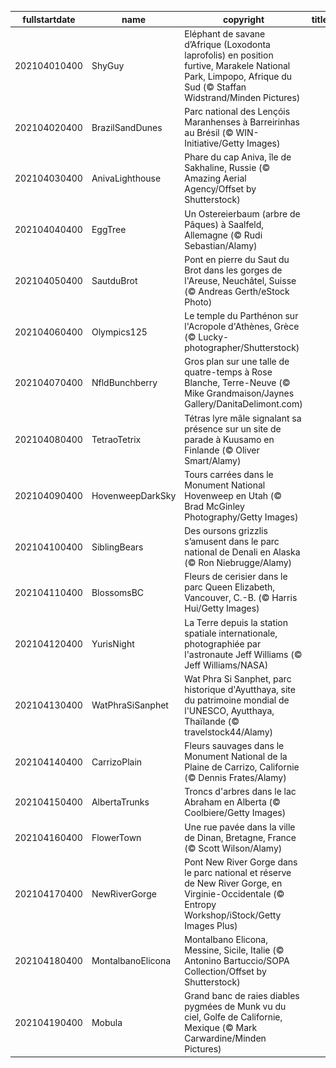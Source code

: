 |fullstartdate|name|copyright|title|image|
|--|--|--|--|--|
202104010400|ShyGuy|Eléphant de savane d’Afrique (Loxodonta laprofolis) en position furtive, Marakele National Park, Limpopo, Afrique du Sud (© Staffan Widstrand/Minden Pictures)||![](/fr-CA/2021/04/202104010400ShyGuy.jpg)|
202104020400|BrazilSandDunes|Parc national des Lençóis Maranhenses à Barreirinhas au Brésil (© WIN-Initiative/Getty Images)||![](/fr-CA/2021/04/202104020400BrazilSandDunes.jpg)|
202104030400|AnivaLighthouse|Phare du cap Aniva, île de Sakhaline, Russie  (© Amazing Aerial Agency/Offset by Shutterstock)||![](/fr-CA/2021/04/202104030400AnivaLighthouse.jpg)|
202104040400|EggTree|Un Ostereierbaum (arbre de Pâques) à Saalfeld, Allemagne (© Rudi Sebastian/Alamy)||![](/fr-CA/2021/04/202104040400EggTree.jpg)|
202104050400|SautduBrot|Pont en pierre du Saut du Brot dans les gorges de l'Areuse, Neuchâtel, Suisse (© Andreas Gerth/eStock Photo)||![](/fr-CA/2021/04/202104050400SautduBrot.jpg)|
202104060400|Olympics125|Le temple du Parthénon sur l'Acropole d'Athènes, Grèce (© Lucky-photographer/Shutterstock)||![](/fr-CA/2021/04/202104060400Olympics125.jpg)|
202104070400|NfldBunchberry|Gros plan sur une talle de quatre-temps à Rose Blanche, Terre-Neuve (© Mike Grandmaison/Jaynes Gallery/DanitaDelimont.com)||![](/fr-CA/2021/04/202104070400NfldBunchberry.jpg)|
202104080400|TetraoTetrix|Tétras lyre mâle signalant sa présence sur un site de parade à Kuusamo en Finlande  (© Oliver Smart/Alamy)||![](/fr-CA/2021/04/202104080400TetraoTetrix.jpg)|
202104090400|HovenweepDarkSky|Tours carrées dans le Monument National Hovenweep en Utah (© Brad McGinley Photography/Getty Images)||![](/fr-CA/2021/04/202104090400HovenweepDarkSky.jpg)|
202104100400|SiblingBears|Des oursons grizzlis s’amusent dans le parc national de Denali en Alaska (© Ron Niebrugge/Alamy)||![](/fr-CA/2021/04/202104100400SiblingBears.jpg)|
202104110400|BlossomsBC|Fleurs de cerisier dans le parc Queen Elizabeth, Vancouver, C.-B. (© Harris Hui/Getty Images)||![](/fr-CA/2021/04/202104110400BlossomsBC.jpg)|
202104120400|YurisNight|La Terre depuis la station spatiale internationale, photographiée par l'astronaute Jeff Williams (© Jeff Williams/NASA)||![](/fr-CA/2021/04/202104120400YurisNight.jpg)|
202104130400|WatPhraSiSanphet|Wat Phra Si Sanphet, parc historique d'Ayutthaya, site du patrimoine mondial de l'UNESCO, Ayutthaya, Thaïlande (© travelstock44/Alamy)||![](/fr-CA/2021/04/202104130400WatPhraSiSanphet.jpg)|
202104140400|CarrizoPlain|Fleurs sauvages dans le Monument National de la Plaine de Carrizo, Californie (© Dennis Frates/Alamy)||![](/fr-CA/2021/04/202104140400CarrizoPlain.jpg)|
202104150400|AlbertaTrunks|Troncs d'arbres dans le lac Abraham en Alberta (© Coolbiere/Getty Images)||![](/fr-CA/2021/04/202104150400AlbertaTrunks.jpg)|
202104160400|FlowerTown|Une rue pavée dans la ville de Dinan, Bretagne, France (© Scott Wilson/Alamy)||![](/fr-CA/2021/04/202104160400FlowerTown.jpg)|
202104170400|NewRiverGorge|Pont New River Gorge dans le parc national et réserve de New River Gorge, en Virginie-Occidentale (© Entropy Workshop/iStock/Getty Images Plus)||![](/fr-CA/2021/04/202104170400NewRiverGorge.jpg)|
202104180400|MontalbanoElicona|Montalbano Elicona, Messine, Sicile, Italie (© Antonino Bartuccio/SOPA Collection/Offset by Shutterstock)||![](/fr-CA/2021/04/202104180400MontalbanoElicona.jpg)|
202104190400|Mobula|Grand banc de raies diables pygmées de Munk vu du ciel, Golfe de Californie, Mexique (© Mark Carwardine/Minden Pictures)||![](/fr-CA/2021/04/202104190400Mobula.jpg)|

